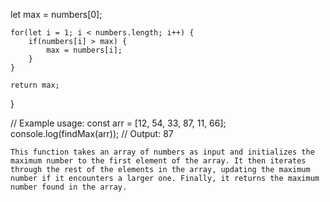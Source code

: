    let max = numbers[0];

    for(let i = 1; i < numbers.length; i++) {
        if(numbers[i] > max) {
            max = numbers[i];
        }
    }

    return max;
}

// Example usage:
const arr = [12, 54, 33, 87, 11, 66];
console.log(findMax(arr)); // Output: 87
```
This function takes an array of numbers as input and initializes the maximum number to the first element of the array. It then iterates through the rest of the elements in the array, updating the maximum number if it encounters a larger one. Finally, it returns the maximum number found in the array.